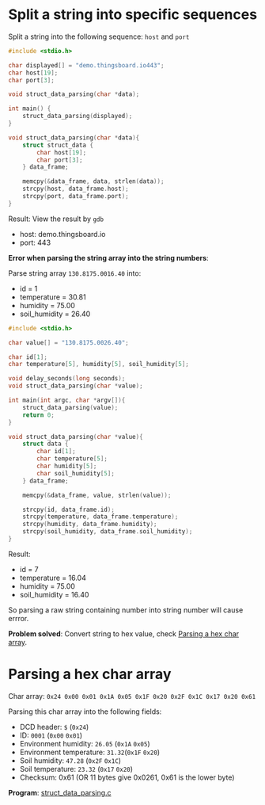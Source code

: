 # Split a string into specific sequences

Split a string into the following sequence: ``host`` and ``port``

```c
#include <stdio.h>

char displayed[] = "demo.thingsboard.io443";
char host[19];
char port[3];

void struct_data_parsing(char *data);

int main() {
	struct_data_parsing(displayed);
} 

void struct_data_parsing(char *data){
    struct struct_data {
        char host[19];
        char port[3];
    } data_frame;

    memcpy(&data_frame, data, strlen(data));
    strcpy(host, data_frame.host);
    strcpy(port, data_frame.port);
}
```

Result: View the result by ``gdb``

* host: demo.thingsboard.io
* port: 443

**Error when parsing the string array into the string numbers**:

Parse string array ``130.8175.0016.40`` into:

* id = 1
* temperature = 30.81
* humidity = 75.00
* soil_humidity = 26.40

```c
#include <stdio.h>

char value[] = "130.8175.0026.40";

char id[1];
char temperature[5], humidity[5], soil_humidity[5];

void delay_seconds(long seconds);
void struct_data_parsing(char *value);

int main(int argc, char *argv[]){
    struct_data_parsing(value);	
	return 0;
}

void struct_data_parsing(char *value){
    struct data {
		char id[1];
		char temperature[5]; 
		char humidity[5];
		char soil_humidity[5];
    } data_frame;

    memcpy(&data_frame, value, strlen(value));

	strcpy(id, data_frame.id);
    strcpy(temperature, data_frame.temperature);
	strcpy(humidity, data_frame.humidity);
	strcpy(soil_humidity, data_frame.soil_humidity);
}
```

Result:

* id = 7
* temperature = 16.04
* humidity = 75.00
* soil_humidity = 16.40

So parsing a raw string containing number into string number will cause errror.

**Problem solved**: Convert string to hex value, check [Parsing a hex char array](#parsing-a-hex-char-array).

# Parsing a hex char array

Char array: ``0x24 0x00 0x01 0x1A 0x05 0x1F 0x20 0x2F 0x1C 0x17 0x20 0x61``

Parsing this char array into the following fields:

* DCD header: ``$`` (``0x24``)
* ID: ``0001`` (``0x00`` ``0x01``)
* Environment humidity: ``26.05`` (``0x1A`` ``0x05``)
* Environment temperature: ``31.32``(``0x1F`` ``0x20``)
* Soil humidity: ``47.28`` (``0x2F`` ``0x1C``)
* Soil temperature: ``23.32`` (``0x17`` ``0x20``)
* Checksum: 0x61 (OR 11 bytes give 0x0261, 0x61 is the lower byte)

**Program**: [struct_data_parsing.c](struct_data_parsing.c)
